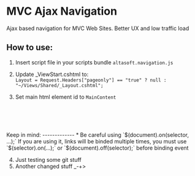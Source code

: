 MVC Ajax Navigation
===================

Ajax based navigation for MVC Web Sites. Better UX and low traffic load



How to use:
-----------
1. Insert script file in your scripts bundle
  `altasoft.navigation.js`

2. Update _ViewStart.cshtml to:  
  `Layout = Request.Headers["pageonly"] == "true" ? null : "~/Views/Shared/_Layout.cshtml";`

3. Set main html element id to `MainContent`

<br/>
<br/>
<br/>
<br/>
Keep in mind:
-------------
* Be careful using `$(document).on(selector, ...);` If you are using it, links will be binded multiple times, you must use `$(selector).on(...);` or `$(document).off(selector);` before binding event


4. Just testing some git stuff
5. Another changed stuff _-+>